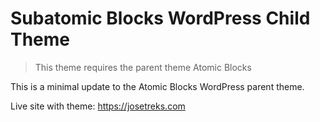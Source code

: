 # Subatomic Blocks WordPress Child Theme
> This theme requires the parent theme Atomic Blocks

This is a minimal update to the Atomic Blocks WordPress parent theme.

Live site with theme: https://josetreks.com